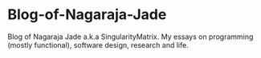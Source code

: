 # Blog-of-Nagaraja-Jade

Blog of Nagaraja Jade a.k.a SingularityMatrix.  My essays on programming (mostly functional), software design, research and life.

